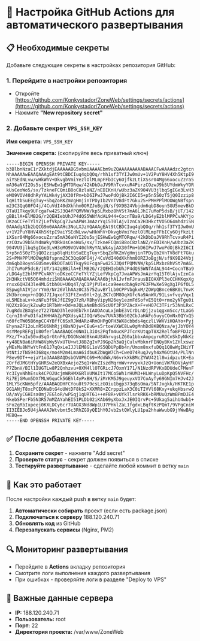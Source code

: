 # 🔧 Настройка GitHub Actions для автоматического развертывания

## 📋 Необходимые секреты

Добавьте следующие секреты в настройках репозитория GitHub:

### 1. Перейдите в настройки репозитория
- Откройте [https://github.com/Konkystador/ZoneWeb/settings/secrets/actions](https://github.com/Konkystador/ZoneWeb/settings/secrets/actions)
- Нажмите **"New repository secret"**

### 2. Добавьте секрет `VPS_SSH_KEY`

**Имя секрета:** `VPS_SSH_KEY`

**Значение секрета:** (скопируйте весь приватный ключ)
```
-----BEGIN OPENSSH PRIVATE KEY-----
b3BlbnNzaC1rZXktdjEAAAAABG5vbmUAAAAEbm9uZQAAAAAAAAABAAACFwAAAAdzc2gtcn
NhAAAAAwEAAQAAAgEAt9tCBDCIuq4qbQOq/rhh1sf3TYIJw0mUv+1V2PuY8HV4Xh5KtpI9
aiYSEdNLvw/wHkWhV+DkvgbVmiYezlOlMLmpFFbICy6OjfkzLtiXSsr04Mg66xocuZzra5
mA36aNYI2Os5sjESHwEw1gMTORqw/42kDbDaJV9RhTcvxuR4PirzCOzwJ9b5UYdmWkyYOR
kUsCeoWo5/sx/TzkneFCQmiB8oC8zlaNZ/nEDIKnH/wUbz3aZK904VU3jlbqSgIGe3LvH3
eMO9VOV40dhRyYALWk4yjAX30fPm+bD6IPwJ7woPdOjBk2I6CI5+p5n5S0zT5jQ0Izzip8
lqHitbSuEEgTuy+SbqZoRKZmVgHmjinTPDyIb2VnTV8dFt7Gku2S+PMHPPlMOOWgNBfspn
m23C3QqG0FO4j/4CuVdI40dXkhhm0ORZJoBgjN/sf9X9B24Vbjdm6qbD8oynSGU5mevBkD
OTaU1Tkqy9UFcgaFw42SJ3Q4fPQMVNW/kp5LMxbz8hVSt7mA6LJhI7uMoP5dsB/jUT/142
gBBilA+ElMB2G/r2QEHIebUhJP4dQS5WNfAdAL944+CocnTBa9/LDG4yE2blMPPCvAKYjo
DKzoCCFeTYlYZjLefVkpCg7JwaAPWsJmAzrYq15T0lAjvIznCa2H3HkctVO5O64mhdziSN
0AAAdgAIb2bQCG9m0AAAAHc3NoLXJzYQAAAgEAt9tCBDCIuq4qbQOq/rhh1sf3TYIJw0mU
v+1V2PuY8HV4Xh5KtpI9aiYSEdNLvw/wHkWhV+DkvgbVmiYezlOlMLmpFFbICy6OjfkzLt
iXSsr04Mg66xocuZzra5mA36aNYI2Os5sjESHwEw1gMTORqw/42kDbDaJV9RhTcvxuR4Pi
rzCOzwJ9b5UYdmWkyYORkUsCeoWo5/sx/TzkneFCQmiB8oC8zlaNZ/nEDIKnH/wUbz3aZK
904VU3jlbqSgIGe3LvH3eMO9VOV40dhRyYALWk4yjAX30fPm+bD6IPwJ7woPdOjBk2I6CI
5+p5n5S0zT5jQ0Izzip8lqHitbSuEEgTuy+SbqZoRKZmVgHmjinTPDyIb2VnTV8dFt7Gku
2S+PMHPPlMOOWgNBfspnm23C3QqG0FO4j/4CuVdI40dXkhhm0ORZJoBgjN/sf9X9B24Vbj
dm6qbD8oynSGU5mevBkDOTaU1Tkqy9UFcgaFw42SJ3Q4fPQMVNW/kp5LMxbz8hVSt7mA6L
JhI7uMoP5dsB/jUT/142gBBilA+ElMB2G/r2QEHIebUhJP4dQS5WNfAdAL944+CocnTBa9
/LDG4yE2blMPPCvAKYjoDKzoCCFeTYlYZjLefVkpCg7JwaAPWsJmAzrYq15T0lAjvIznCa
2H3HkctVO5O64mhdziSN0AAAADAQABAAACAA6bjhA1JvfmFJrausBIOAXPl3eCCHKKqxXg
rnxx6QHZ43le4MLGtbh0U+U0q4T/qC1PjPUleica9eesdbAg9zP63FMwXe59gXgIP6fOL5
8SpwghAIVjarrYm9/Nr26VlhAAz0C3575ZuvBYlLb0CPPVbgkxM/ZOWpQBnce6BK0L7nvK
2N3brcmqx+nIQ6J7IJqxof3IFtZvn9Yl+2gL2K7cDM8OqXGfcNa9AnWX/91LsvfvqyVqx1
eL5MEbaLv+kzNFu3f9kJfEZ9gO7zR/RBhyVipyN26ey1ezmFdSofvE5Qt0+rmo2yNTgu0i
NQ2XzBGujkZuwRz1RTbWn+Od+mJQLaNmBhd8ScU0f3P3PZAcX+F+vHO7C3TFir53NnLRxC
7ugRdoZBXqSezT227DAD3hleU0Eb7knIAODAcuLxjmbE3VCrDLnDjjzu1qgxmScc/tLaG6
CqrnI8nFuD1faIHHHAhZpPQXdsyAIJOQrWSew7UVA3Bb502CbJaHAFo5uyyCOmNx0QYxQ5
n60fcTW05B6mpCC4YBffC6SxRJWdARz4RmOHPgQFH3WX8cbbds4qczlLVWVViHQAYo+Pyj
EhynaZF12oLnR5U6NhRjjXBsNDjw+CEuG+s5rtoeVXWC8Lw0gMnhDd8KBQNza/ejJbYOY4
4sYMepREFgjU80ferlAAABAQCe0NmIL3iOs2Pqfm4ucKPJTcrKUtqpT8X2RelfoBPFDJzj
PXz/T+aIu50xdSqGrGtnF6/DGONsWd8knAU8AhrvgsLZ60a1bbxAmpqyruROCnSkDyNkKz
+y48ENBa6iRHW8VpWy5VxUTU+wtJ8BZgIvPJ9Gp2h3aQjCulvMbknrFENQyBKv1ZHlxswz
yMEsMu8NYwYtFn61J7qQxLeIJJlEM8GL1oVS5QDUPpBb4n/Umom8nxfuDQq1Q8wWgINiYT
9tNtizTNS94368qx/mo4M2m4LmaA6idbuKZbWgW7Ch+CweO74RuqJvyh4xM6OtU4/PLlNn
P8ev9DT++ejaY1o3AAABAQDsbOVUP6C69+MddWk/N6vrkXkBMcZYWU421l8widpzutK+Ea
2OrfdJMGtHYyGHRSw2eQXBxAejo25q1+WvZIszdMqrmWv+vvyxkJzQ+UoniVW7kOVjAyHF
P7ZbnV/BIl1IUGTLw8P2Qnhzvu+0XM4llOTGRicJ7OxmY171/N1NzdRPVKxBDUdeCFMenF
Yc3IyxNhhEsuk4CPO2UcjmWRHMXGRlVUMAIt17MCo5Wh1rHUM3+HLWnyLuDpKpQ5NVFHc/
Ri7EjGMum5DXfMLWGquCk5GEhl4yPxBH/S/iMrKM5J9geuyxVO7CoAyfy69GNIm7HJv42J
1MLYScKNm5pfz/AAABAQDHFCYou8t979csLzGOiu1bgp373qBsOma/SNTJxgkk/HKTKE1p
9G1ANjT8xcPCEONaBtG4oUWtDF8kS2+XXMR8+ZCrppzLaX3C0iTIVVl68Kxy+ukqHbsrwQ
OA/aVyCGHIsa0mj7EGloR/wPGqj1qURT61++eF8R+vUYkTlsrkRKK+bRMUuQzWmBPmDJE4
NkebSPerFb5N3R57mMZAYahEI51PLDb02iKAb69yXbxJxJE0IQrvPc+5Ukag5aihU4wb1+
sFo2gRbIxpeej0KXLDCy6cr7UAOX3Nd8Wp1UJ7PHklZaL1fgdxLBqftKzPQmT/9VPgCniW
II3IEBJo5U4jAAAAJWtvbmt5c3RhZG9yQE1hY0Jvb2stQWlyLU1pa2hhaWwubG9jYWwBAg
MEBQ==
-----END OPENSSH PRIVATE KEY-----
```

## ✅ После добавления секрета

1. **Сохраните секрет** - нажмите "Add secret"
2. **Проверьте статус** - секрет должен появиться в списке
3. **Тестируйте развертывание** - сделайте любой коммит в ветку `main`

## 🚀 Как это работает

После настройки каждый push в ветку `main` будет:

1. **Автоматически собирать** проект (если есть package.json)
2. **Подключаться к серверу** 188.120.240.71
3. **Обновлять код** из GitHub
4. **Перезапускать сервисы** (Nginx, PM2)

## 🔍 Мониторинг развертывания

- Перейдите в **Actions** вкладку репозитория
- Смотрите логи выполнения каждого развертывания
- При ошибках - проверяйте логи в разделе "Deploy to VPS"

## 📝 Важные данные сервера

- **IP:** 188.120.240.71
- **Пользователь:** root
- **Порт:** 22
- **Директория проекта:** /var/www/ZoneWeb
